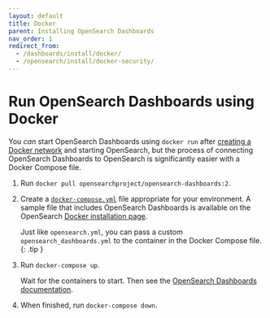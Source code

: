 ```yaml
---
layout: default
title: Docker
parent: Installing OpenSearch Dashboards
nav_order: 1
redirect_from: 
  - /dashboards/install/docker/
  - /opensearch/install/docker-security/
---
```


# Run OpenSearch Dashboards using Docker

You *can* start OpenSearch Dashboards using `docker run` after [creating a Docker network](https://docs.docker.com/engine/reference/commandline/network_create/) and starting OpenSearch, but the process of connecting OpenSearch Dashboards to OpenSearch is significantly easier with a Docker Compose file.

1. Run `docker pull opensearchproject/opensearch-dashboards:2`.

1. Create a [`docker-compose.yml`](https://docs.docker.com/compose/compose-file/) file appropriate for your environment. A sample file that includes OpenSearch Dashboards is available on the OpenSearch [Docker installation page]({{site.url}}{{site.baseurl}}/opensearch/install/docker#sample-docker-composeyml).

   Just like `opensearch.yml`, you can pass a custom `opensearch_dashboards.yml` to the container in the Docker Compose file.
   {: .tip }

1. Run `docker-compose up`.

   Wait for the containers to start. Then see the [OpenSearch Dashboards documentation]({{site.url}}{{site.baseurl}}/dashboards/index/).

1. When finished, run `docker-compose down`.
